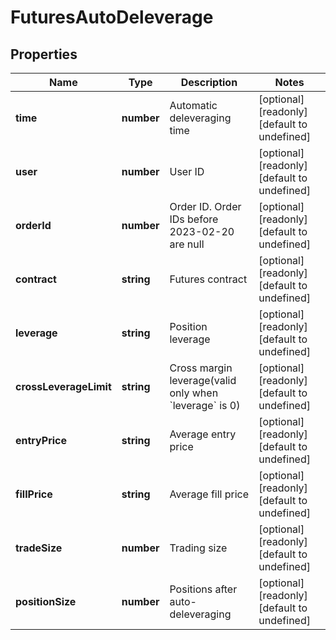 # FuturesAutoDeleverage

## Properties

Name | Type | Description | Notes
------------ | ------------- | ------------- | -------------
**time** | **number** | Automatic deleveraging time | [optional] [readonly] [default to undefined]
**user** | **number** | User ID | [optional] [readonly] [default to undefined]
**orderId** | **number** | Order ID. Order IDs before 2023-02-20 are null | [optional] [readonly] [default to undefined]
**contract** | **string** | Futures contract | [optional] [readonly] [default to undefined]
**leverage** | **string** | Position leverage | [optional] [readonly] [default to undefined]
**crossLeverageLimit** | **string** | Cross margin leverage(valid only when &#x60;leverage&#x60; is 0) | [optional] [readonly] [default to undefined]
**entryPrice** | **string** | Average entry price | [optional] [readonly] [default to undefined]
**fillPrice** | **string** | Average fill price | [optional] [readonly] [default to undefined]
**tradeSize** | **number** | Trading size | [optional] [readonly] [default to undefined]
**positionSize** | **number** | Positions after auto-deleveraging | [optional] [readonly] [default to undefined]

